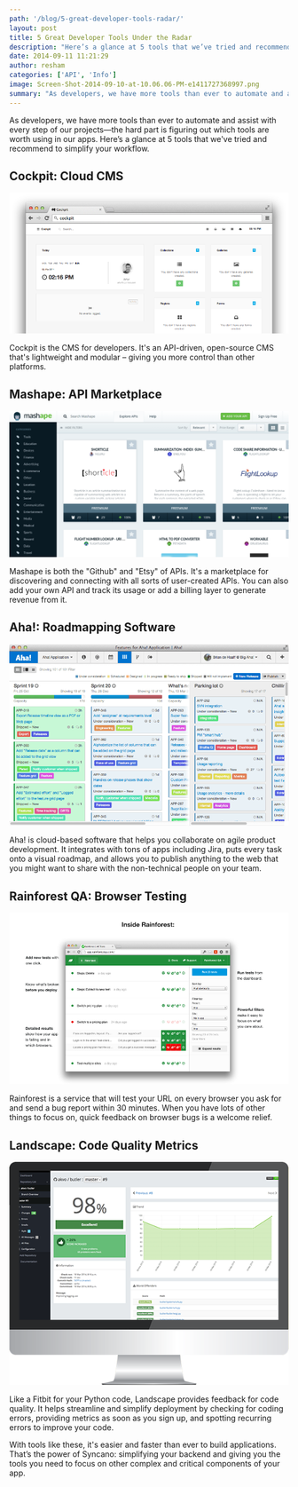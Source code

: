 ```yaml
---
path: '/blog/5-great-developer-tools-radar/'
layout: post
title: 5 Great Developer Tools Under the Radar
description: "Here’s a glance at 5 tools that we’ve tried and recommend to simplify your workflow. Read more..."
date: 2014-09-11 11:21:29
author: resham
categories: ['API', 'Info']
image: Screen-Shot-2014-09-10-at-10.06.06-PM-e1411727368997.png
summary: "As developers, we have more tools than ever to automate and assist with every step of our projects—the hard part is figuring out which tools are worth using in our apps. Here’s a glance at 5 tools that we’ve tried and recommend to simplify your workflow."
---
```

As developers, we have more tools than ever to automate and assist with every step of our projects—the hard part is figuring out which tools are worth using in our apps. Here’s a glance at 5 tools that we've tried and recommend to simplify your workflow.

## **Cockpit: Cloud CMS**

![cockpit cloud cms](teaser.png) 

Cockpit is the CMS for developers. It's an API-driven, open-source CMS that's lightweight and modular – giving you more control than other platforms.

## **Mashape: API Marketplace**

![mashape](Screen-Shot-2014-09-10-at-9.41.34-PM.png) 

Mashape is both the "Github" and "Etsy" of APIs. It's a marketplace for discovering and connecting with all sorts of user-created APIs. You can also add your own API and track its usage or add a billing layer to generate revenue from it.

## **Aha!: Roadmapping Software**

![aha roadmapping](capacity-planning-card-view-872d37cda319908981d0a0bb0f004c62.png) 

Aha! is cloud-based software that helps you collaborate on agile product development. It integrates with tons of apps including Jira, puts every task onto a visual roadmap, and allows you to publish anything to the web that you might want to share with the non-technical people on your team.

## **Rainforest QA: Browser Testing**

![Rainforest QA](Screen-Shot-2014-09-10-at-9.56.58-PM.png) 

Rainforest is a service that will test your URL on every browser you ask for and send a bug report within 30 minutes. When you have lots of other things to focus on, quick feedback on browser bugs is a welcome relief.

## **Landscape: Code Quality Metrics**

![landscape.io](screenshot-1.png) 

Like a Fitbit for your Python code, Landscape provides feedback for code quality. It helps streamline and simplify deployment by checking for coding errors, providing metrics as soon as you sign up, and spotting recurring errors to improve your code.   

With tools like these, it's easier and faster than ever to build applications. That’s the power of Syncano: simplifying your backend and giving you the tools you need to focus on other complex and critical components of your app.
